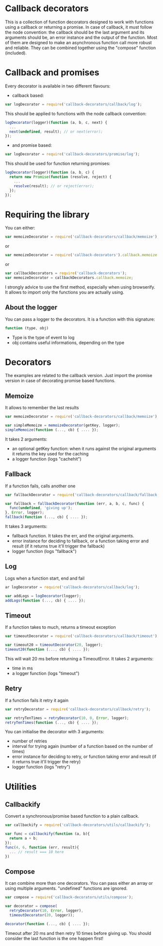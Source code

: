Callback decorators
===================
This is a collection of function decorators designed to work with functions using a callback or returning a promise.
In case of callback, it must follow the node convention: the callback should be the last argument and its arguments should be, an error instance and the output of the function.
Most of them are designed to make an asynchronous function call more robust and reliable.
They can be combined together using the "compose" function (included).

Callback and promises
=====================
Every decorator is available in two different flavours:
* callback based:
```js
var logDecorator = require('callback-decorators/callback/log');
```
This should be applied to functions with the node callback convention:
```js
logDecorator(logger)(function (a, b, c, next) {
  ...
  next(undefined, result); // or next(error);
});
```
* and promise based:
```js
var logDecorator = require('callback-decorators/promise/log');
```
This should be used for function returning promises:
```js
logDecorator(logger)(function (a, b, c) {
  return new Promise(function (resolve, reject) {
    ...
    resolve(result); // or reject(error);    
  });
});
```

Requiring the library
=====================
You can either:
```js
var memoizeDecorator = require('callback-decorators/callback/memoize');
```
or
```js
var memoizeDecorator = require('callback-decorators').callback.memoize;
```
or
```js
var callbackDecorators = require('callback-decorators');
var memoizeDecorator = callbackDecorators.callback.memoize;
```
I strongly advice to use the first method, especially when using browserify. It allows to import only the functions you are actually using.

About the logger
----------------
You can pass a logger to the decorators. It is a function with this signature:
```js
function (type, obj)
```
* Type is the type of event to log
* obj contains useful informations, depending on the type

Decorators
==========
The examples are related to the callback version. Just import the promise version in case of decorating promise based functions.

Memoize
-------
It allows to remember the last results
```js
var memoizeDecorator = require('callback-decorators/callback/memoize');

var simpleMemoize = memoizeDecorator(getKey, logger);
simpleMemoize(function (..., cb) { .... });
```
It takes 2 arguments:
* an optional getKey function: when it runs against the original arguments it returns the key used for the caching
* a logger function (logs "cachehit")

Fallback
--------
If a function fails, calls another one
```js
var fallbackDecorator = require('callback-decorators/callback/fallback');

var fallback = fallbackDecorator(function (err, a, b, c, func) {
  func(undefined, 'giving up');
}, Error, logger);
fallback(function (..., cb) { .... });
```
It takes 3 arguments:
* fallback function. It takes the err, and the original arguments.
* error instance for deciding to fallback, or a function taking error and result (if it returns true it'll trigger the fallback)
* logger function (logs "fallback")

Log
---
Logs when a function start, end and fail
```js
ar logDecorator = require('callback-decorators/callback/log');

var addLogs = logDecorator(logger);
addLogs(function (..., cb) { .... });
```

Timeout
-------
If a function takes to much, returns a timeout exception
```js
var timeoutDecorator = require('callback-decorators/callback/timeout');

var timeout20 = timeoutDecorator(20, logger);
timeout20(function (..., cb) { .... });
```
This will wait 20 ms before returning a TimeoutError.
It takes 2 arguments:
* time in ms
* a logger function (logs "timeout")

Retry
-----
If a function fails it retry it again
```js
var retryDecorator = require('callback-decorators/callback/retry');

var retryTenTimes = retryDecorator(10, 0, Error, logger);
retryTenTimes(function (..., cb) { .... });
```
You can initialise the decorator with 3 arguments:
* number of retries
* interval for trying again (number of a function based on the number of times)
* error instance for deciding to retry, or function taking error and result (if it returns true it'll trigger the retry)
* logger function (logs "retry")

Utilities
=========

Callbackify
-----------
Convert a synchronous/promise based function to a plain callback.
```js
var callbackify = require('callback-decorators/utils/callbackify');

var func = callbackify(function (a, b){
  return a + b;
});
func(4, 6, function (err, result){
  ... // result === 10 here
})
```

Compose
-------
It can combine more than one decorators. You can pass either an array or using multiple arguments. "undefined" functions are ignored.
```js
var compose = require('callback-decorators/utils/compose');

var decorator = compose(
  retryDecorator(10, Error, logger),
  timeoutDecorator(20, logger));

decorator(function (..., cb) { .... });
```
Timeout after 20 ms and then retry 10 times before giving up.
You should consider the last function is the one happen first!
